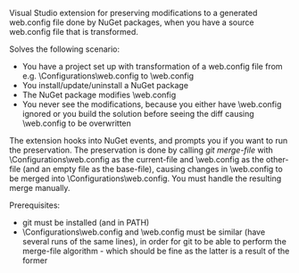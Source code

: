 Visual Studio extension for preserving modifications to a generated web.config file done by NuGet packages, when you have a source web.config file that is transformed.

Solves the following scenario:
* You have a project set up with transformation of a web.config file from e.g. \Configurations\web.config to \web.config
* You install/update/uninstall a NuGet package
* The NuGet package modifies \web.config
* You never see the modifications, because you either have \web.config ignored or you build the solution before seeing the diff causing \web.config to be overwritten

The extension hooks into NuGet events, and prompts you if you want to run the preservation.
The preservation is done by calling _git merge-file_ with \Configurations\web.config as the current-file and \web.config as the other-file (and an empty file as the base-file), causing changes in \web.config to be merged into \Configurations\web.config.
You must handle the resulting merge manually.

Prerequisites:
* git must be installed (and in PATH)
* \Configurations\web.config and \web.config must be similar (have several runs of the same lines), in order for git to be able to perform the merge-file algorithm - which should be fine as the latter is a result of the former